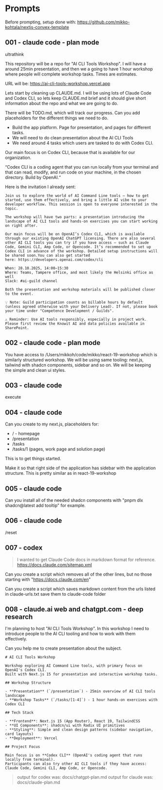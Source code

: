 # Prompts

Before prompting, setup done with: https://github.com/mikko-kohtala/nextjs-convex-template

## 001 - claude code - plan mode

ultrathink

This repository will be a repo for "AI CLI Tools Workshop". I will have a around 25min presentation, and then we a going to have 1 hour workshop where people will complete workshop tasks. Times are estimates.

URL will be: https://ai-cli-tools-workshop.vercel.app

Lets start by cleaning up CLAUDE.md. I will be using lots of Claude Code and Codex CLI, so lets keep CLAUDE.md brief and it should give short information about the repo and what we are going to do.

There will be TODO.md, which will track our progress. Can you add placeholders for the different things we need to do.

- Build the app platform. Page for presentation, and pages for different tasks.
- We will need to do clean presentation about the AI CLI Tools
- We need around 4 tasks which users are tasked to do with Codex CLI.

Our main focus is on Codex CLI, because that is available for our organization.

“Codex CLI is a coding agent that you can run locally from your terminal and that can read, modify, and run code on your machine, in the chosen directory. Build by OpenAI.“

Here is the invitation I already sent:

```
Join us to explore the world of AI Command Line tools — how to get started, use them effectively, and bring a little AI vibe to your developer workflow. This session is open to everyone interested in the topic.

The workshop will have two parts: a presentation introducing the landscape of AI CLI tools and hands-on exercises you can start working on right after.

Our main focus will be on OpenAI’s Codex CLI, which is available through our existing OpenAI ChatGPT licensing. There are also several other AI CLI tools you can try if you have access — such as Claude Code, Gemini CLI, Amp Code, or Opencode. It’s recommended to set up Codex CLI in advance of the workshop. Detailed setup instructions will be shared soon.You can also get started here: https://developers.openai.com/codex/cli

When: 28.10.2025, 14:00–15:30
Where: Teams, Tampere office, and most likely the Helsinki office as well
Slack: #ai-guild channel

Both the presentation and workshop materials will be published closer to the event.

💡 Note: Guild participation counts as billable hours by default (unless agreed otherwise with your Delivery Lead). If not, please book your time under "Competence Development / Guilds".

⚠️ Reminder: Use AI tools responsibly, especially in project work. Please first review the Knowit AI and data policies available in SharePoint.
```

## 002 - claude code - plan mode

You have access to /Users/mikkoh/code/mikko/react-19-workshop which is similarly structured workshop. We will be using same tooling: next.js, tailwind with shadcn
components, sidebar and so on. We will be keeping the simple and clean ui styles.

## 003 - claude code

execute

## 004 - claude code

Can you create to my next.js, placeholders for:

- / - homepage
- /presentation
- /tasks
- /tasks/1 (pages, work page and solution page)

This is to get things started.

Make it so that right side of the application has sidebar with the application structure. This is pretty similar as in react-19-workshop

## 005 - claude code

Can you install all of the needed shadcn components with "pnpm dlx shadcn@latest add tooltip" for example.

## 006 - claude code

/reset

## 007 - codex

> I wanted to get Claude Code docs in markdown format for reference. https://docs.claude.com/sitemap.xml

Can you create a script which removes all of the other lines, but no those starting with "https://docs.claude.com/en"

Can you create a script which saves markdown content from the urls listed in claude-urls.txt save them to claude-code folder

## 008 - claude.ai web and chatgpt.com - deep research

I'm planning to host "AI CLI Tools Workshop". In this workshop I need to introduce people to the AI CLI tooling and how to work with them effectively.

Can you help me to create presentation about the subject.

```
# AI CLI Tools Workshop

Workshop exploring AI Command Line tools, with primary focus on OpenAI's Codex CLI.
Built with Next.js 15 for presentation and interactive workshop tasks.

## Workshop Structure

- **Presentation** (`/presentation`) - 25min overview of AI CLI tools landscape
- **Workshop Tasks** (`/tasks/[1-4]`) - 1 hour hands-on exercises with Codex CLI

## Tech Stack

- **Frontend**: Next.js 15 (App Router), React 19, TailwindCSS
- **UI Components**: shadcn/ui with Radix UI primitives
- **Styling**: Simple and clean design patterns (sidebar navigation, card layouts)
- **Deployment**: Vercel

## Project Focus

Main focus is on **Codex CLI** (OpenAI's coding agent that runs locally from terminal).
Participants can also try other AI CLI tools if they have access: Claude Code, Gemini CLI, Amp Code, or Opencode.
```

> output for codex was: docs/chatgpt-plan.md
> output for claude was: docs/claude-plan.md
